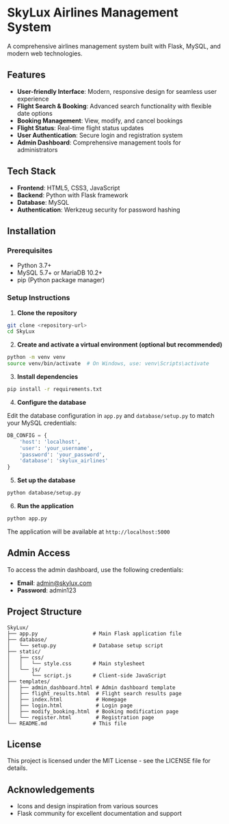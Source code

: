 # SkyLux Airlines Management System

A comprehensive airlines management system built with Flask, MySQL, and modern web technologies.

## Features

- **User-friendly Interface**: Modern, responsive design for seamless user experience
- **Flight Search & Booking**: Advanced search functionality with flexible date options
- **Booking Management**: View, modify, and cancel bookings
- **Flight Status**: Real-time flight status updates
- **User Authentication**: Secure login and registration system
- **Admin Dashboard**: Comprehensive management tools for administrators

## Tech Stack

- **Frontend**: HTML5, CSS3, JavaScript
- **Backend**: Python with Flask framework
- **Database**: MySQL
- **Authentication**: Werkzeug security for password hashing

## Installation

### Prerequisites

- Python 3.7+
- MySQL 5.7+ or MariaDB 10.2+
- pip (Python package manager)

### Setup Instructions

1. **Clone the repository**

```bash
git clone <repository-url>
cd SkyLux
```

2. **Create and activate a virtual environment (optional but recommended)**

```bash
python -m venv venv
source venv/bin/activate  # On Windows, use: venv\Scripts\activate
```

3. **Install dependencies**

```bash
pip install -r requirements.txt
```

4. **Configure the database**

Edit the database configuration in `app.py` and `database/setup.py` to match your MySQL credentials:

```python
DB_CONFIG = {
    'host': 'localhost',
    'user': 'your_username',
    'password': 'your_password',
    'database': 'skylux_airlines'
}
```

5. **Set up the database**

```bash
python database/setup.py
```

6. **Run the application**

```bash
python app.py
```

The application will be available at `http://localhost:5000`

## Admin Access

To access the admin dashboard, use the following credentials:

- **Email**: admin@skylux.com
- **Password**: admin123

## Project Structure

```
SkyLux/
├── app.py                  # Main Flask application file
├── database/
│   └── setup.py            # Database setup script
├── static/
│   ├── css/
│   │   └── style.css       # Main stylesheet
│   └── js/
│       └── script.js       # Client-side JavaScript
├── templates/
│   ├── admin_dashboard.html # Admin dashboard template
│   ├── flight_results.html  # Flight search results page
│   ├── index.html           # Homepage
│   ├── login.html           # Login page
│   ├── modify_booking.html  # Booking modification page
│   └── register.html        # Registration page
└── README.md               # This file
```

## License

This project is licensed under the MIT License - see the LICENSE file for details.

## Acknowledgements

- Icons and design inspiration from various sources
- Flask community for excellent documentation and support 
